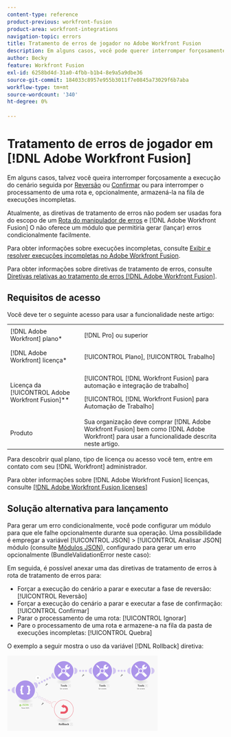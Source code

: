 ```yaml
---
content-type: reference
product-previous: workfront-fusion
product-area: workfront-integrations
navigation-topic: errors
title: Tratamento de erros de jogador no Adobe Workfront Fusion
description: Em alguns casos, você pode querer interromper forçosamente a execução do cenário seguida pela fase Reverter ou Confirmar ou interromper o processamento de uma rota e, opcionalmente, armazená-la na fila de Visualização e resolver execuções incompletas no Adobe Workfront Fusion.
author: Becky
feature: Workfront Fusion
exl-id: 6258bd4d-31a0-4fbb-b1b4-8e9a5a9dbe36
source-git-commit: 184033c8957e955b3011f7e0845a73029f6b7aba
workflow-type: tm+mt
source-wordcount: '340'
ht-degree: 0%

---
```


# Tratamento de erros de jogador em [!DNL Adobe Workfront Fusion]

Em alguns casos, talvez você queira interromper forçosamente a execução do cenário seguida por [Reversão](../../workfront-fusion/scenarios/scenario-execution-cycles-phases.md#rollback) ou [Confirmar](../../workfront-fusion/scenarios/scenario-execution-cycles-phases.md#commit) ou para interromper o processamento de uma rota e, opcionalmente, armazená-la na fila de execuções incompletas.

Atualmente, as diretivas de tratamento de erros não podem ser usadas fora do escopo de um [Rota do manipulador de erros](../../workfront-fusion/errors/error-handling.md#error) e [!DNL Adobe Workfront Fusion] O não oferece um módulo que permitiria gerar (lançar) erros condicionalmente facilmente.

Para obter informações sobre execuções incompletas, consulte [Exibir e resolver execuções incompletas no Adobe Workfront Fusion](../../workfront-fusion/scenarios/view-and-resolve-incomplete-executions.md).

Para obter informações sobre diretivas de tratamento de erros, consulte [Diretivas relativas ao tratamento de erros [!DNL Adobe Workfront Fusion]](../../workfront-fusion/errors/directives-for-error-handling.md).

## Requisitos de acesso

Você deve ter o seguinte acesso para usar a funcionalidade neste artigo:

<table style="table-layout:auto">
 <col> 
 <col> 
 <tbody> 
  <tr> 
   <td role="rowheader">[!DNL Adobe Workfront] plano*</td> 
   <td> <p>[!DNL Pro] ou superior</p> </td> 
  </tr> 
  <tr data-mc-conditions=""> 
   <td role="rowheader">[!DNL Adobe Workfront] licença*</td> 
   <td> <p>[!UICONTROL Plano], [!UICONTROL Trabalho]</p> </td> 
  </tr> 
  <tr> 
   <td role="rowheader">Licença da [!UICONTROL Adobe Workfront Fusion]**</td> 
   <td> <p>[!UICONTROL [!DNL Workfront Fusion] para automação e integração de trabalho] </p><p>[!UICONTROL [!DNL Workfront Fusion] para Automação de Trabalho]</p>  </td> 
  </tr> 
  <tr> 
   <td role="rowheader">Produto</td> 
   <td>Sua organização deve comprar [!DNL Adobe Workfront Fusion] bem como [!DNL Adobe Workfront] para usar a funcionalidade descrita neste artigo.</td> 
  </tr> 
 </tbody> 
</table>

Para descobrir qual plano, tipo de licença ou acesso você tem, entre em contato com seu [!DNL Workfront] administrador.

Para obter informações sobre [!DNL Adobe Workfront Fusion] licenças, consulte [[!DNL Adobe Workfront Fusion licenses]](../../workfront-fusion/get-started/license-automation-vs-integration.md)

## Solução alternativa para lançamento

Para gerar um erro condicionalmente, você pode configurar um módulo para que ele falhe opcionalmente durante sua operação. Uma possibilidade é empregar a variável [!UICONTROL JSON] > [!UICONTROL Analisar JSON] módulo (consulte [Módulos JSON](../../workfront-fusion/apps-and-their-modules/json-modules.md)), configurado para gerar um erro opcionalmente (BundleValidationError neste caso):

Em seguida, é possível anexar uma das diretivas de tratamento de erros à rota de tratamento de erros para:

* Forçar a execução do cenário a parar e executar a fase de reversão: [!UICONTROL Reversão]
* Forçar a execução do cenário a parar e executar a fase de confirmação: [!UICONTROL Confirmar]
* Parar o processamento de uma rota: [!UICONTROL Ignorar]
* Pare o processamento de uma rota e armazene-a na fila da pasta de execuções incompletas: [!UICONTROL Quebra]

O exemplo a seguir mostra o uso da variável [!DNL Rollback] diretiva:

![](assets/rollback-directive-350x175.png)
